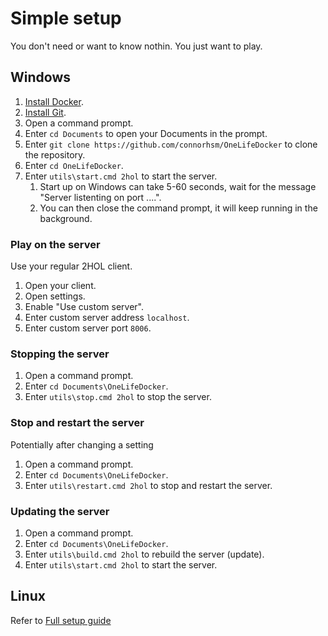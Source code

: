 # Simple setup
You don't need or want to know nothin. You just want to play.

## Windows
1. [Install Docker](https://docs.docker.com/engine/install/).
2. [Install Git](https://git-scm.com/book/en/v2/Getting-Started-Installing-Git).
3. Open a command prompt.
4. Enter `cd Documents` to open your Documents in the prompt.
5. Enter `git clone https://github.com/connorhsm/OneLifeDocker` to clone the repository.
6. Enter `cd OneLifeDocker`.
7. Enter `utils\start.cmd 2hol` to start the server.
   1. Start up on Windows can take 5-60 seconds, wait for the message "Server listenting on port ....".
   2. You can then close the command prompt, it will keep running in the background.

### Play on the server
Use your regular 2HOL client.
1. Open your client.
2. Open settings.
3. Enable "Use custom server".
4. Enter custom server address `localhost`.
5. Enter custom server port `8006`.

### Stopping the server
1. Open a command prompt.
2. Enter `cd Documents\OneLifeDocker`.
3. Enter `utils\stop.cmd 2hol` to stop the server.

### Stop and restart the server
Potentially after changing a setting
1. Open a command prompt.
2. Enter `cd Documents\OneLifeDocker`.
3. Enter `utils\restart.cmd 2hol` to stop and restart the server.

### Updating the server
1. Open a command prompt.
2. Enter `cd Documents\OneLifeDocker`.
3. Enter `utils\build.cmd 2hol` to rebuild the server (update).
4. Enter `utils\start.cmd 2hol` to start the server.

## Linux
Refer to [Full setup guide](FULL_SETUP.md#linux)
